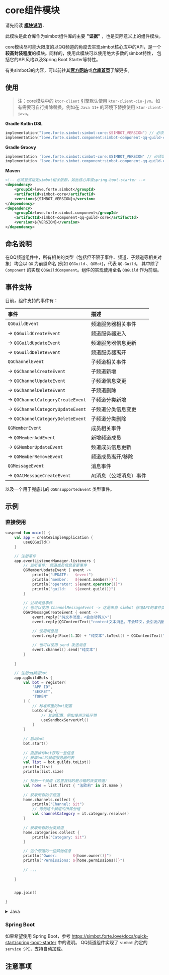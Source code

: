 # core组件模块

请先阅读 [**模块说明**](Module.md) .

此模块是此仓库作为simbot组件库的主要 **"证据"** ，也是实际意义上的组件模块。

core模块尽可能大限度的以QQ频道的角度去实现simbot核心库中的API，是一个**较高封装程度**的模块。同样的，使用此模块可以使用绝大多数的simbot特性，
包括它的API风格以及Spring Boot Starter等特性。

有关simbot3的内容，可以前往其[**官方网站**](https://simbot.forte.love)或[**仓库首页**](https://github.com/simple-robot/simpler-robot/tree/v3-main)了解更多。


## 使用

> 注：core模块中的 `ktor-client` 引擎默认使用 `ktor-client-cio-jvm`。如有需要可自行排除替换，例如在 `Java 11+` 的环境下替换使用 `ktor-client-java`。

**Gradle Kotlin DSL**

```kotlin
implementation("love.forte.simbot:simbot-core:$SIMBOT_VERSION") // 必须显式指定simbot相关依赖比如此核心库或spring-boot-starter
implementation("love.forte.simbot.component:simbot-component-qq-guild-core:$VERSION")
```

**Gradle Groovy**

```groovy
implementation 'love.forte.simbot:simbot-core:$SIMBOT_VERSION' // 必须显式指定simbot相关依赖，如此核心库或spring-boot-starter
implementation 'love.forte.simbot.component:simbot-component-qq-guild-core:$VERSION'
```

**Maven**

```xml
<!-- 必须显式指定simbot相关依赖，如此核心库或spring-boot-starter -->
<dependency>
    <groupId>love.forte.simbot</groupId>
    <artifactId>simbot-core</artifactId>
    <version>${SIMBOT_VERSION}</version>
</dependency>
<dependency>
    <groupId>love.forte.simbot.component</groupId>
    <artifactId>simbot-component-qq-guild-core</artifactId>
    <version>${VERSION}</version>
</dependency>
```


## 命名说明

在QQ频道组件中，所有相关的类型（包括但不限于事件、频道、子频道等相关对象）均会以 `QG` 为前缀命名 (例如 `QGGuild` 、`QGBot`)，代表 `QQ-Guild`。
其中除了 `Component` 的实现 `QQGuildComponent`。组件的实现使用全名 `QQGuild` 作为前缀。


## 事件支持

目前，组件支持的事件有：

| 事件                                | 描述              |
|:----------------------------------|:----------------|
| `QGGuildEvent`                    | 频道服务器相关事件       |
| -> `QGGuildCreateEvent`           | 频道服务器进入         |
| -> `QGGuildUpdateEvent`           | 频道服务器信息更新       |
| -> `QGGuildDeleteEvent`           | 频道服务器离开         |
| `QGChannelEvent`                  | 子频道相关事件         |
| -> `QGChannelCreateEvent`         | 子频道新增           |
| -> `QGChannelUpdateEvent`         | 子频道信息变更         |
| -> `QGChannelDeleteEvent`         | 子频道删除           |
| -> `QGChannelCategoryCreateEvent` | 子频道分类新增         |
| -> `QGChannelCategoryUpdateEvent` | 子频道分类信息变更       |
| -> `QGChannelCategoryDeleteEvent` | 子频道分类删除         |
| `QGMemberEvent`                   | 成员相关事件          |
| ->  `QGMemberAddEvent`            | 新增频道成员          |
| ->  `QGMemberUpdateEvent`         | 频道成员信息更新        |
| ->  `QGMemberRemoveEvent`         | 频道成员离开/移除       |
| `QGMessageEvent`                  | 消息事件            |
| -> `QGAtMessageCreateEvent`       | At消息（公域消息）事件    |

以及一个用于兜底儿的 `QGUnsupportedEvent` 类型事件。

## 示例

### 直接使用

```kotlin
suspend fun main() {
    val app = createSimpleApplication {
        useQQGuild()
    }

    // 注册事件
    app.eventListenerManager.listeners {
        // 监听事件: 频道成员信息变更事件
        QGMemberUpdateEvent { event ->
            println("UPDATE:   $event")
            println("member:   ${event.member()}")
            println("operator: ${event.operator()}")
            println("guild:    ${event.guild()}")
        }
        
        // 公域消息事件
        // 也可以使用 ChannelMessageEvent -> 这是来自 simbot 标准API的事件类型，也是 QGAtMessageCreateEvent 的父类
        QGAtMessageCreateEvent { event ->
            event.reply("纯文本消息，<会自动转义>")
            event.reply(QGContentText("content文本消息，不会转义，会引发内嵌格式 <#123456>"))

            // 使用消息链
            event.reply(Face(1.ID) + "纯文本".toText() + QGContentText("content文本") + AtAll)
            
            // 也可以使用 send 发送消息
            event.channel().send("纯文本")
        }
        
    }

    // 注册qq频道bot
    app.qqGuildBots {
        val bot = register(
            "APP ID",
            "SECRET",
            "TOKEN"
        ) {
            // 标准库里的bot配置
            botConfig {
                // 其他配置，例如使用沙箱环境
                useSandboxServerUrl()
            }
        }
        
        // 启动bot
        bot.start()
        
        // 直接操作bot获取一些信息
        // 获取bot的频道服务器列表
        val list = bot.guilds.toList()
        println(list)
        println(list.size)

        // 找到一个频道（这里我找的是沙箱的灰度频道）
        val home = list.first { "法欧莉" in it.name }
        
        // 获取所有的子频道
        home.channels.collect {
            println("Channel: $it")
            // 得到这个频道的所属分组
            val channelCategory = it.category.resolve()
        }
        
        // 获取所有的分类频道
        home.categories.collect {
            println("Category: $it")
        }

        // 这个频道的一些其他信息
        println("Owner:       ${home.owner()}")
        println("Permissions: ${home.permissions()}")
        
        // ...
        
    }


    app.join()

}
```

<details><summary>Java</summary>

```java
SimpleApplication application = Applications.createSimbotApplication(Simple.INSTANCE, (c) -> {}, (builder, configuration) -> {
    builder.install(QQGuildComponent.Factory, ($1, $2) -> Unit.INSTANCE);
    builder.install(QGBotManager.Factory, ($1, $2) -> Unit.INSTANCE);
});

// 监听一个事件
application.getEventListenerManager().register(SimpleListeners.listener(QGMemberUpdateEvent.Key, (context, event) -> {
    System.out.println("event:          " + event);
    System.out.println("event.raw:      " + event.getEventRaw());
    System.out.println("event.operator: " + event.getOperator());
    System.out.println("event.guild:    " + event.getGuild());
}));

// 寻找并注册一个QQ频道Bot
for (BotManager<?> botManager : application.getBotManagers()) {
    if (botManager instanceof QGBotManager) {
        QGBot bot = ((QGBotManager) botManager).register("101986850", "972f64f7c426096f9344b74ba85102fb", "g57N4WsHHRIx1udptqy7GBAEVsfLgynq", (config) -> {
            config.botConfig((bc) -> {
                bc.useSandboxServerUrl();
                return Unit.INSTANCE;
            });

            return Unit.INSTANCE;
        });

        bot.startBlocking();
        QGGuild forliy = null;
        List<QGGuild> guilds = bot.getGuilds().collectToList();
        for (QGGuild guild : guilds) {
            System.out.println("Guild: " + guild);
            if (guild.getName().contains("法欧莉")) {
                forliy = guild;
            }
        }
        assert forliy != null;

        System.out.println("================");

        forliy.getChannels().collect((channel) -> {
            System.out.println("Channel: " + channel);
            //System.out.println("Channel.category: " + channel.getCategory().resolveBlocking());
        });

        forliy.getCategories().collect((category) -> {
            System.out.println("Category: " + category);
        });

        break;
    }


}

application.joinBlocking();
```

</details>

### Spring Boot

如果希望使用 Spring Boot，参考 https://simbot.forte.love/docs/quick-start/spring-boot-starter 中的说明。
QQ频道组件实现了 `simbot` 约定的 `service SPI`，支持自动加载。 

## 注意事项
